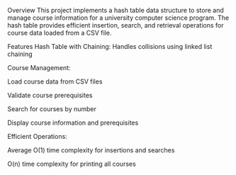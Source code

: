 Overview
This project implements a hash table data structure to store and manage course information for a university computer science program. The hash table provides efficient insertion, search, and retrieval operations for course data loaded from a CSV file.

Features
Hash Table with Chaining: Handles collisions using linked list chaining

Course Management:

Load course data from CSV files

Validate course prerequisites

Search for courses by number

Display course information and prerequisites

Efficient Operations:

Average O(1) time complexity for insertions and searches

O(n) time complexity for printing all courses

